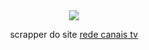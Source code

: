 <div align="center">
 <img src="https://redecanaistv.com/uploads/custom-logo.png?6"/>
</div>

<div align="center">

scrapper do site [rede canais tv](https://redecanaistv.com/)

</div>


